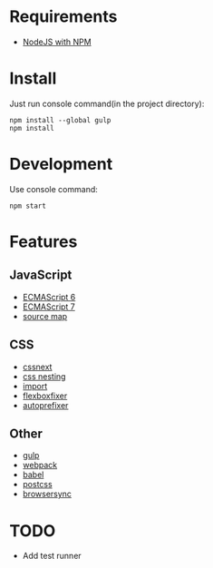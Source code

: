 # Requirements

- [NodeJS with NPM](https://nodejs.org/)

# Install

Just run console command(in the project directory):

``` shell
npm install --global gulp
npm install
```

# Development

Use console command:

```shell
npm start
```

# Features

## JavaScript

- [ECMAScript 6](http://babeljs.io/docs/learn-es2015/)
- [ECMAScript 7](http://babeljs.io/docs/plugins/preset-stage-0/)
- [source map](https://developer.mozilla.org/en-US/docs/Tools/Debugger/How_to/Use_a_source_map)

## CSS

- [cssnext](http://cssnext.io/features/)
- [css nesting](https://github.com/jonathantneal/postcss-nesting)
- [import](https://github.com/postcss/postcss-import)
- [flexboxfixer](https://github.com/hallvors/postcss-flexboxfixer)
- [autoprefixer](https://github.com/postcss/autoprefixer)

## Other

- [gulp](http://gulpjs.com/)
- [webpack](http://webpack.github.io/)
- [babel](http://babeljs.io/)
- [postcss](https://github.com/postcss/postcss)
- [browsersync](https://browsersync.io/)

# TODO

- Add test runner
